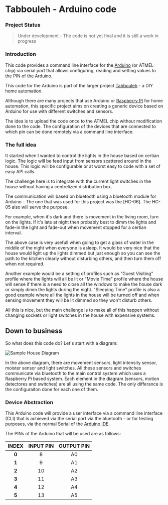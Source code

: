 # Tabbouleh - Arduino code
### Project Status
> Under development - The code is not yet final and it is still a work in progress

### Introduction
This code provides a command line interface for the [Arduino] (or ATMEL chip) via serial port that allows configuring, reading and setting values to the PIN of the Arduino.

This code for the Arduino is part of the larger project [Tabbouleh] - a DIY home automation.

Although there are many projects that use Arduino or [Raspberry PI] for home automation, this specific project aims on creating a generic device based on Arduino for use with different switches and sensors.

The idea is to upload the code once to the ATMEL chip without modification done to the code. The configuration of the devices that are connected to which pin can be done remotely via a command line interface.

### The full idea
It started when I wanted to control the lights in the house based on certian logic. The logic will be feed input from sensors scattered around in the house. This logic will be configurable or at worst easy to code with a set of easy API calls.

The challenge here is to integrate with the current light switches in the house without having a centrelized distribution box.

The communication will based on bluetooth using a bluetooth module for Arduino - The one that was used for this project was the [HC-06]. The HC-05 also will serve the purpose.

For example, when it's dark and there is movement in the living room, turn on the lights. If it's late at night then probably best to dimm the lights and fade-in the light and fade-out when movement stopped for a certian interval.

The above case is very usefull when going to get a glass of water in the middle of the night when everyone is asleep. It would be very nice that the house would light up the lights dimmed but just enough so you can see the path to the kitchen clearly without disturbing others, and then turn them off when not required.

Another example would be a setting of profiles such as "Guest Visiting" profile where the lights will all be lit or "Movie Time" profile where the house will sense if there is a need to close all the windows to make the house dark or simply dimm the lights during the night. "Sleeping Time" profile is also a good example where all the lights in the house will be turned off and when sensing movement they will be lit dimmed so they won't disturb others.

All this is nice, but the main challenge is to make all of this happen without changing sockets or light switches in the house with expensive systems.

## Down to business
So what does this code do? Let's start with a diagram:

![Sample House Diagram](http://still.does.not.exist "Sample House Diagram")

In the above diagram, there are movement sensors, light intensity sensor, moister sensor and light switches. All these sensors and switches communicate via bluetooth to the main control system which uses a Raspberry Pi based system. Each element in the diagram (sensors, motion detectores and switches) are all using the same code. The only differance is the configuraiton done for each one of them.

### Device Abstraction
This Arduino code will provide a user interface via a command line interface (CLI) that is achieved via the serial port via the bluetooth - or for testing purposes, via the normal Serial of the [Arduino IDE].

The PINs of the Arduino that will be used are as follows:

|INDEX | INPUT PIN | OUTPUT PIN|
|:-:|:-:|:-:|
|**0** | 8 | A0|
|**1** | 9 | A1|
|**2** | 10 | A2|
|**3** | 11 | A3|
|**4** | 12 | A4|
|**5** | 13 | A5|

### 

[//]:# (Links mapping)
[Arduino]: https://www.arduino.cc/
[Raspberry PI]: https://www.raspberrypi.org/
[Tabbouleh]: https://still.did.not.create.a.site
[Arduino IDE]: https://www.arduino.cc/en/Main/Software
